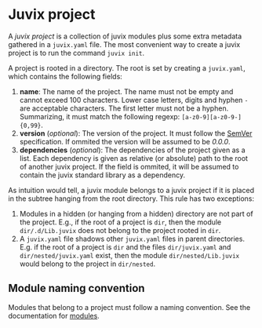 # Juvix project

A _juvix project_ is a collection of juvix modules plus some extra metadata
gathered in a `juvix.yaml` file. The most convenient way to create a juvix
project is to run the command `juvix init`.

A project is rooted in a directory. The root is set by creating a `juvix.yaml`,
which contains the following fields:

1. **name**: The name of the project. The name must not be empty and cannot
   exceed 100 characters. Lower case letters, digits and hyphen `-` are
   acceptable characters. The first letter must not be a hyphen. Summarizing, it
   must match the following regexp: `[a-z0-9][a-z0-9-]{0,99}`.
2. **version** (_optional_): The version of the project. It must follow the
   [SemVer](https://semver.org/) specification. If ommited the version will be
   assumed to be _0.0.0_.
3. **dependencies** (_optional_): The dependencies of the project given as a
   list. Each dependency is given as relative (or absolute) path to the root of
   another juvix project. If the field is ommited, it will be assumed to contain
   the juvix standard library as a dependency.

As intuition would tell, a juvix module belongs to a juvix project if it is
placed in the subtree hanging from the root directory. This rule has two
exceptions:

1. Modules in a hidden (or hanging from a hidden) directory are not part of the
   project. E.g., if the root of a project is `dir`, then the module
   `dir/.d/Lib.juvix` does not belong to the project rooted in `dir`.
1. A `juvix.yaml` file shadows other `juvix.yaml` files in parent
   directories. E.g. if the root of a project is `dir` and the files
   `dir/juvix.yaml` and `dir/nested/juvix.yaml` exist, then the module
   `dir/nested/Lib.juvix` would belong to the project in `dir/nested`.

## Module naming convention

Modules that belong to a project must follow a naming convention.
See the documentation for [modules](modules.md).
